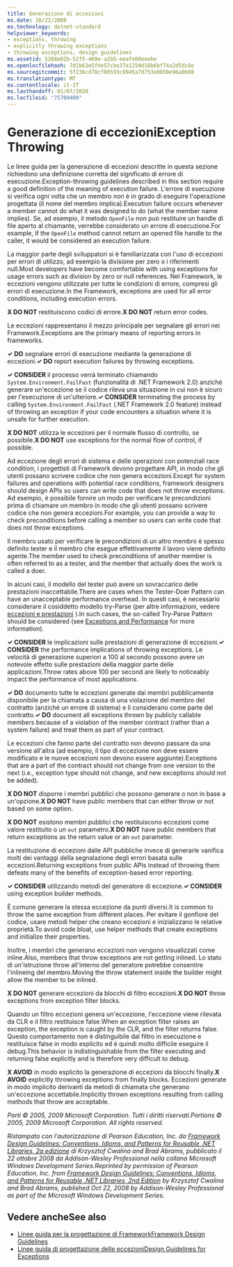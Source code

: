 ```yaml
---
title: Generazione di eccezioni
ms.date: 10/22/2008
ms.technology: dotnet-standard
helpviewer_keywords:
- exceptions, throwing
- explicitly throwing exceptions
- throwing exceptions, design guidelines
ms.assetid: 5388e02b-52f5-460e-a2b5-eeafe60eeebe
ms.openlocfilehash: 7d1b63e5fde57cbe37a1250d16b6bf74a2d5dc8e
ms.sourcegitcommit: 5f236cd78cf09593c8945a7d753e0850e96a0b80
ms.translationtype: MT
ms.contentlocale: it-IT
ms.lasthandoff: 01/07/2020
ms.locfileid: "75709400"
---
```

# <a name="exception-throwing"></a><span data-ttu-id="bb20c-102">Generazione di eccezioni</span><span class="sxs-lookup"><span data-stu-id="bb20c-102">Exception Throwing</span></span>
<span data-ttu-id="bb20c-103">Le linee guida per la generazione di eccezioni descritte in questa sezione richiedono una definizione corretta del significato di errore di esecuzione.</span><span class="sxs-lookup"><span data-stu-id="bb20c-103">Exception-throwing guidelines described in this section require a good definition of the meaning of execution failure.</span></span> <span data-ttu-id="bb20c-104">L'errore di esecuzione si verifica ogni volta che un membro non è in grado di eseguire l'operazione progettata (il nome del membro implica).</span><span class="sxs-lookup"><span data-stu-id="bb20c-104">Execution failure occurs whenever a member cannot do what it was designed to do (what the member name implies).</span></span> <span data-ttu-id="bb20c-105">Se, ad esempio, il metodo `OpenFile` non può restituire un handle di file aperto al chiamante, verrebbe considerato un errore di esecuzione.</span><span class="sxs-lookup"><span data-stu-id="bb20c-105">For example, if the `OpenFile` method cannot return an opened file handle to the caller, it would be considered an execution failure.</span></span>  
  
 <span data-ttu-id="bb20c-106">La maggior parte degli sviluppatori si è familiarizzata con l'uso di eccezioni per errori di utilizzo, ad esempio la divisione per zero o i riferimenti null.</span><span class="sxs-lookup"><span data-stu-id="bb20c-106">Most developers have become comfortable with using exceptions for usage errors such as division by zero or null references.</span></span> <span data-ttu-id="bb20c-107">Nel Framework, le eccezioni vengono utilizzate per tutte le condizioni di errore, compresi gli errori di esecuzione.</span><span class="sxs-lookup"><span data-stu-id="bb20c-107">In the Framework, exceptions are used for all error conditions, including execution errors.</span></span>  
  
 <span data-ttu-id="bb20c-108">**X DO NOT** restituiscono codici di errore.</span><span class="sxs-lookup"><span data-stu-id="bb20c-108">**X DO NOT** return error codes.</span></span>  
  
 <span data-ttu-id="bb20c-109">Le eccezioni rappresentano il mezzo principale per segnalare gli errori nei Framework.</span><span class="sxs-lookup"><span data-stu-id="bb20c-109">Exceptions are the primary means of reporting errors in frameworks.</span></span>  
  
 <span data-ttu-id="bb20c-110">**✓ DO** segnalare errori di esecuzione mediante la generazione di eccezioni.</span><span class="sxs-lookup"><span data-stu-id="bb20c-110">**✓ DO** report execution failures by throwing exceptions.</span></span>  
  
 <span data-ttu-id="bb20c-111">**✓ CONSIDER** il processo verrà terminato chiamando `System.Environment.FailFast` (funzionalità di .NET Framework 2.0) anziché generare un'eccezione se il codice rileva una situazione in cui non è sicuro per l'esecuzione di un'ulteriore.</span><span class="sxs-lookup"><span data-stu-id="bb20c-111">**✓ CONSIDER** terminating the process by calling `System.Environment.FailFast` (.NET Framework 2.0 feature) instead of throwing an exception if your code encounters a situation where it is unsafe for further execution.</span></span>  
  
 <span data-ttu-id="bb20c-112">**X DO NOT** utilizza le eccezioni per il normale flusso di controllo, se possibile.</span><span class="sxs-lookup"><span data-stu-id="bb20c-112">**X DO NOT** use exceptions for the normal flow of control, if possible.</span></span>  
  
 <span data-ttu-id="bb20c-113">Ad eccezione degli errori di sistema e delle operazioni con potenziali race condition, i progettisti di Framework devono progettare API, in modo che gli utenti possano scrivere codice che non genera eccezioni.</span><span class="sxs-lookup"><span data-stu-id="bb20c-113">Except for system failures and operations with potential race conditions, framework designers should design APIs so users can write code that does not throw exceptions.</span></span> <span data-ttu-id="bb20c-114">Ad esempio, è possibile fornire un modo per verificare le precondizioni prima di chiamare un membro in modo che gli utenti possano scrivere codice che non genera eccezioni.</span><span class="sxs-lookup"><span data-stu-id="bb20c-114">For example, you can provide a way to check preconditions before calling a member so users can write code that does not throw exceptions.</span></span>  
  
 <span data-ttu-id="bb20c-115">Il membro usato per verificare le precondizioni di un altro membro è spesso definito tester e il membro che esegue effettivamente il lavoro viene definito agente.</span><span class="sxs-lookup"><span data-stu-id="bb20c-115">The member used to check preconditions of another member is often referred to as a tester, and the member that actually does the work is called a doer.</span></span>  
  
 <span data-ttu-id="bb20c-116">In alcuni casi, il modello del tester può avere un sovraccarico delle prestazioni inaccettabile.</span><span class="sxs-lookup"><span data-stu-id="bb20c-116">There are cases when the Tester-Doer Pattern can have an unacceptable performance overhead.</span></span> <span data-ttu-id="bb20c-117">In questi casi, è necessario considerare il cosiddetto modello try-Parse (per altre informazioni, vedere [eccezioni e prestazioni](../../../docs/standard/design-guidelines/exceptions-and-performance.md) ).</span><span class="sxs-lookup"><span data-stu-id="bb20c-117">In such cases, the so-called Try-Parse Pattern should be considered (see [Exceptions and Performance](../../../docs/standard/design-guidelines/exceptions-and-performance.md) for more information).</span></span>  
  
 <span data-ttu-id="bb20c-118">**✓ CONSIDER** le implicazioni sulle prestazioni di generazione di eccezioni.</span><span class="sxs-lookup"><span data-stu-id="bb20c-118">**✓ CONSIDER** the performance implications of throwing exceptions.</span></span> <span data-ttu-id="bb20c-119">Le velocità di generazione superiori a 100 al secondo possono avere un notevole effetto sulle prestazioni della maggior parte delle applicazioni.</span><span class="sxs-lookup"><span data-stu-id="bb20c-119">Throw rates above 100 per second are likely to noticeably impact the performance of most applications.</span></span>  
  
 <span data-ttu-id="bb20c-120">**✓ DO** documento tutte le eccezioni generate dai membri pubblicamente disponibile per la chiamata a causa di una violazione del membro del contratto (anziché un errore di sistema) e li considerano come parte del contratto.</span><span class="sxs-lookup"><span data-stu-id="bb20c-120">**✓ DO** document all exceptions thrown by publicly callable members because of a violation of the member contract (rather than a system failure) and treat them as part of your contract.</span></span>  
  
 <span data-ttu-id="bb20c-121">Le eccezioni che fanno parte del contratto non devono passare da una versione all'altra (ad esempio, il tipo di eccezione non deve essere modificato e le nuove eccezioni non devono essere aggiunte).</span><span class="sxs-lookup"><span data-stu-id="bb20c-121">Exceptions that are a part of the contract should not change from one version to the next (i.e., exception type should not change, and new exceptions should not be added).</span></span>  
  
 <span data-ttu-id="bb20c-122">**X DO NOT** disporre i membri pubblici che possono generare o non in base a un'opzione.</span><span class="sxs-lookup"><span data-stu-id="bb20c-122">**X DO NOT** have public members that can either throw or not based on some option.</span></span>  
  
 <span data-ttu-id="bb20c-123">**X DO NOT** esistono membri pubblici che restituiscono eccezioni come valore restituito o un `out` parametro.</span><span class="sxs-lookup"><span data-stu-id="bb20c-123">**X DO NOT** have public members that return exceptions as the return value or an `out` parameter.</span></span>  
  
 <span data-ttu-id="bb20c-124">La restituzione di eccezioni dalle API pubbliche invece di generarle vanifica molti dei vantaggi della segnalazione degli errori basata sulle eccezioni.</span><span class="sxs-lookup"><span data-stu-id="bb20c-124">Returning exceptions from public APIs instead of throwing them defeats many of the benefits of exception-based error reporting.</span></span>  
  
 <span data-ttu-id="bb20c-125">**✓ CONSIDER** utilizzando metodi del generatore di eccezione.</span><span class="sxs-lookup"><span data-stu-id="bb20c-125">**✓ CONSIDER** using exception builder methods.</span></span>  
  
 <span data-ttu-id="bb20c-126">È comune generare la stessa eccezione da punti diversi.</span><span class="sxs-lookup"><span data-stu-id="bb20c-126">It is common to throw the same exception from different places.</span></span> <span data-ttu-id="bb20c-127">Per evitare il gonfiore del codice, usare metodi helper che creano eccezioni e inizializzano le relative proprietà.</span><span class="sxs-lookup"><span data-stu-id="bb20c-127">To avoid code bloat, use helper methods that create exceptions and initialize their properties.</span></span>  
  
 <span data-ttu-id="bb20c-128">Inoltre, i membri che generano eccezioni non vengono visualizzati come inline.</span><span class="sxs-lookup"><span data-stu-id="bb20c-128">Also, members that throw exceptions are not getting inlined.</span></span> <span data-ttu-id="bb20c-129">Lo stato di un'istruzione throw all'interno del generatore potrebbe consentire l'inlineing del membro.</span><span class="sxs-lookup"><span data-stu-id="bb20c-129">Moving the throw statement inside the builder might allow the member to be inlined.</span></span>  
  
 <span data-ttu-id="bb20c-130">**X DO NOT** generare eccezioni da blocchi di filtro eccezioni.</span><span class="sxs-lookup"><span data-stu-id="bb20c-130">**X DO NOT** throw exceptions from exception filter blocks.</span></span>  
  
 <span data-ttu-id="bb20c-131">Quando un filtro eccezioni genera un'eccezione, l'eccezione viene rilevata da CLR e il filtro restituisce false.</span><span class="sxs-lookup"><span data-stu-id="bb20c-131">When an exception filter raises an exception, the exception is caught by the CLR, and the filter returns false.</span></span> <span data-ttu-id="bb20c-132">Questo comportamento non è distinguibile dal filtro in esecuzione e restituisce false in modo esplicito ed è quindi molto difficile eseguire il debug.</span><span class="sxs-lookup"><span data-stu-id="bb20c-132">This behavior is indistinguishable from the filter executing and returning false explicitly and is therefore very difficult to debug.</span></span>  
  
 <span data-ttu-id="bb20c-133">**X AVOID** in modo esplicito la generazione di eccezioni da blocchi finally.</span><span class="sxs-lookup"><span data-stu-id="bb20c-133">**X AVOID** explicitly throwing exceptions from finally blocks.</span></span> <span data-ttu-id="bb20c-134">Eccezioni generate in modo implicito derivanti da metodi di chiamata che generano un'eccezione accettabile.</span><span class="sxs-lookup"><span data-stu-id="bb20c-134">Implicitly thrown exceptions resulting from calling methods that throw are acceptable.</span></span>  
  
 <span data-ttu-id="bb20c-135">*Parti © 2005, 2009 Microsoft Corporation. Tutti i diritti riservati.*</span><span class="sxs-lookup"><span data-stu-id="bb20c-135">*Portions © 2005, 2009 Microsoft Corporation. All rights reserved.*</span></span>  
  
 <span data-ttu-id="bb20c-136">*Ristampato con l'autorizzazione di Pearson Education, Inc. da [Framework Design Guidelines: Conventions, Idioms, and Patterns for Reusable .NET Libraries, 2a edizione](https://www.informit.com/store/framework-design-guidelines-conventions-idioms-and-9780321545619) di Krzysztof Cwalina and Brad Abrams, pubblicato il 22 ottobre 2008 da Addison-Wesley Professional nella collana Microsoft Windows Development Series.*</span><span class="sxs-lookup"><span data-stu-id="bb20c-136">*Reprinted by permission of Pearson Education, Inc. from [Framework Design Guidelines: Conventions, Idioms, and Patterns for Reusable .NET Libraries, 2nd Edition](https://www.informit.com/store/framework-design-guidelines-conventions-idioms-and-9780321545619) by Krzysztof Cwalina and Brad Abrams, published Oct 22, 2008 by Addison-Wesley Professional as part of the Microsoft Windows Development Series.*</span></span>  
  
## <a name="see-also"></a><span data-ttu-id="bb20c-137">Vedere anche</span><span class="sxs-lookup"><span data-stu-id="bb20c-137">See also</span></span>

- [<span data-ttu-id="bb20c-138">Linee guida per la progettazione di Framework</span><span class="sxs-lookup"><span data-stu-id="bb20c-138">Framework Design Guidelines</span></span>](../../../docs/standard/design-guidelines/index.md)
- [<span data-ttu-id="bb20c-139">Linee guida di progettazione delle eccezioni</span><span class="sxs-lookup"><span data-stu-id="bb20c-139">Design Guidelines for Exceptions</span></span>](../../../docs/standard/design-guidelines/exceptions.md)
